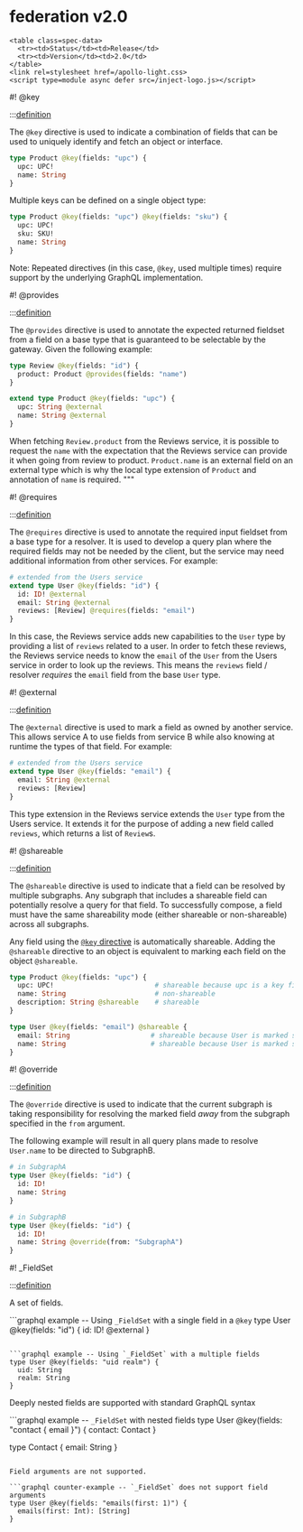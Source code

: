 # federation v2.0

```raw html
<table class=spec-data>
  <tr><td>Status</td><td>Release</td>
  <tr><td>Version</td><td>2.0</td>
</table>
<link rel=stylesheet href=/apollo-light.css>
<script type=module async defer src=/inject-logo.js></script>
```

#! @key

:::[definition](./federation-v2.0.graphql#@key)

The `@key` directive is used to indicate a combination of fields that can be used to uniquely identify and fetch an object or interface.

```graphql example -- using {@key}
type Product @key(fields: "upc") {
  upc: UPC!
  name: String
}
```

Multiple keys can be defined on a single object type:

```graphql example -- defining multiple {@key}s
type Product @key(fields: "upc") @key(fields: "sku") {
  upc: UPC!
  sku: SKU!
  name: String
}
```

Note: Repeated directives (in this case, `@key`, used multiple times) require support by the underlying GraphQL implementation.


#! @provides

:::[definition](./federation-v2.0.graphql#@provides)

The `@provides` directive is used to annotate the expected returned fieldset from a field on a base type that is guaranteed to be selectable by the gateway. Given the following example:

```graphql example -- using {@provides}
type Review @key(fields: "id") {
  product: Product @provides(fields: "name")
}

extend type Product @key(fields: "upc") {
  upc: String @external
  name: String @external
}
```

When fetching `Review.product` from the Reviews service, it is possible to request the `name` with the expectation that the Reviews service can provide it when going from review to product. `Product.name` is an external field on an external type which is why the local type extension of `Product` and annotation of `name` is required.
"""

#! @requires

:::[definition](./federation-v2.0.graphql#@requires)

The `@requires` directive is used to annotate the required input fieldset from a base type for a resolver. It is used to develop a query plan where the required fields may not be needed by the client, but the service may need additional information from other services. For example:

```graphql example -- using {@requires}
# extended from the Users service
extend type User @key(fields: "id") {
  id: ID! @external
  email: String @external
  reviews: [Review] @requires(fields: "email")
}
```

In this case, the Reviews service adds new capabilities to the `User` type by providing a list of `reviews` related to a user. In order to fetch these reviews, the Reviews service needs to know the `email` of the `User` from the Users service in order to look up the reviews. This means the `reviews` field / resolver *requires* the `email` field from the base `User` type.

#! @external

:::[definition](./federation-v2.0.graphql#@external)

The `@external` directive is used to mark a field as owned by another service. This allows service A to use fields from service B while also knowing at runtime the types of that field. For example:

```graphql example -- using {@external}
# extended from the Users service
extend type User @key(fields: "email") {
  email: String @external
  reviews: [Review]
}
```

This type extension in the Reviews service extends the `User` type from the Users service. It extends it for the purpose of adding a new field called `reviews`, which returns a list of `Review`s.

#! @shareable

:::[definition](./federation-v2.0.graphql#@shareable)

The `@shareable` directive is used to indicate that a field can be resolved by multiple subgraphs. Any subgraph that includes a shareable field can potentially resolve a query for that field.  To successfully compose, a field must have the same shareability mode (either shareable or non-shareable) across all subgraphs.

Any field using the [`@key` directive](#key) is automatically shareable. Adding the `@shareable` directive to an object is equivalent to marking each field on the object `@shareable`.

```graphql example -- using {@shareable}
type Product @key(fields: "upc") {
  upc: UPC!                         # shareable because upc is a key field
  name: String                      # non-shareable
  description: String @shareable    # shareable
}

type User @key(fields: "email") @shareable {
  email: String                    # shareable because User is marked shareable
  name: String                     # shareable because User is marked shareable
}
```

#! @override

:::[definition](./federation-v2.0.graphql#@override)

The `@override` directive is used to indicate that the current subgraph is taking responsibility for resolving the marked field _away_ from the subgraph specified in the `from` argument. 

The following example will result in all query plans made to resolve `User.name` to be directed to SubgraphB.

```graphql example -- using {@override}
# in SubgraphA
type User @key(fields: "id") {
  id: ID!
  name: String
}

# in SubgraphB
type User @key(fields: "id") {
  id: ID!
  name: String @override(from: "SubgraphA")
}
```

#! _FieldSet

:::[definition](./federation-v2.0.graphql#@_FieldSet)

A set of fields. 

```graphql example -- Using `_FieldSet` with a single field in a `@key`
type User @key(fields: "id") {
  id: ID! @external
}
```

```graphql example -- Using `_FieldSet` with a multiple fields
type User @key(fields: "uid realm") {
  uid: String
  realm: String
}
```

Deeply nested fields are supported with standard GraphQL syntax

```graphql example -- `_FieldSet` with nested fields
type User @key(fields: "contact { email }") {
  contact: Contact
}

type Contact {
  email: String
}
```

Field arguments are not supported.

```graphql counter-example -- `_FieldSet` does not support field arguments
type User @key(fields: "emails(first: 1)") {
  emails(first: Int): [String]
}
```
